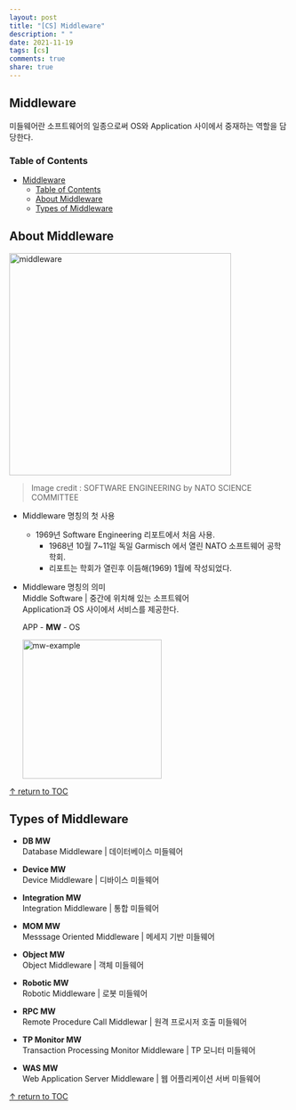 ```yaml
---
layout: post
title: "[CS] Middleware"
description: " "
date: 2021-11-19
tags: [cs]
comments: true
share: true
---
```


## Middleware

미들웨어란 소프트웨어의 일종으로써 OS와 Application 사이에서 중재하는 역할을 담당한다.  

### Table of Contents

- [Middleware](#middleware)
    - [Table of Contents](#table-of-contents)
  - [About Middleware](#about-middleware)
  - [Types of Middleware](#types-of-middleware)

## About Middleware

<img width="399" alt="middleware" src="https://user-images.githubusercontent.com/48475824/79545253-59b56d00-80cb-11ea-8a91-ebd50d322b25.png">

> Image credit : SOFTWARE ENGINEERING by NATO SCIENCE COMMITTEE

* Middleware 명칭의 첫 사용
  * 1969년 Software Engineering 리포트에서 처음 사용.
    * 1968년 10월 7~11일 독일 Garmisch 에서 열린 NATO 소프트웨어 공학 학회.
    * 리포트는 학회가 열린후 이듬해(1969) 1월에 작성되었다.

* Middleware 명칭의 의미  
  Middle Software | 중간에 위치해 있는 소프트웨어  
  Application과 OS 사이에서 서비스를 제공한다.  

  APP - **MW** - OS

  <img width="250" alt="mw-example" src="https://user-images.githubusercontent.com/48475824/79546483-7e124900-80cd-11ea-8840-45a8df128060.png">

[↑ return to TOC](#table-of-contents)

## Types of Middleware

* **DB MW**  
  Database Middleware | 데이터베이스 미들웨어

* **Device MW**  
  Device Middleware | 디바이스 미들웨어

* **Integration MW**  
  Integration Middleware | 통합 미들웨어  

* **MOM MW**  
  Messsage Oriented Middleware | 메세지 기반 미들웨어

* **Object MW**  
  Object Middleware | 객체 미들웨어  

* **Robotic MW**  
  Robotic Middleware | 로봇 미들웨어  

* **RPC MW**  
  Remote Procedure Call Middlewar | 원격 프로시저 호출 미들웨어

* **TP Monitor MW**  
  Transaction Processing Monitor Middleware | TP 모니터 미들웨어

* **WAS MW**  
  Web Application Server Middleware | 웹 어플리케이션 서버 미들웨어

[↑ return to TOC](#table-of-contents)
